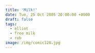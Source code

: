 ```yaml
---
title: 'Milk!'
date: Tue, 25 Oct 2005 20:00:00 +0000
draft: false
tags:
  - elliot
  - free milk
  - rob
image: /img/comic128.jpg
---
```


